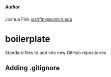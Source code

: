 ##### Author
Joshua Fink
joshfink@umich.edu


# boilerplate
Standard files to add into new GitHub repositories

## Adding .gitignore


